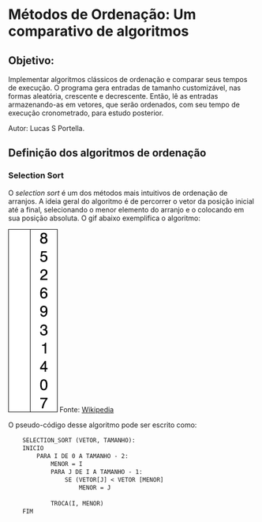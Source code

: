 # Métodos de Ordenação: Um comparativo de algoritmos

## Objetivo:
Implementar algoritmos clássicos de ordenação e comparar seus tempos de execução.
O programa gera entradas de tamanho customizável, nas formas aleatória, crescente
e decrescente. Então, lê as entradas armazenando-as em vetores, que serão ordenados,
com seu tempo de execução cronometrado, para estudo posterior.

Autor: Lucas S Portella.

## Definição dos algoritmos de ordenação

### Selection Sort
O _selection sort_ é um dos métodos mais intuitivos de ordenação de arranjos. A ideia geral do algoritmo é de percorrer o vetor da posição inicial até a final, selecionando o menor elemento do arranjo e o colocando em sua posição absoluta. O gif abaixo exemplifica o algoritmo:

![Selection Sort](images/Selection-Sort-Animation.gif)
Fonte: [Wikipedia](https://upload.wikimedia.org/wikipedia/commons/9/94/Selection-Sort-Animation.gif)

O pseudo-código desse algoritmo pode ser escrito como:

```text
	SELECTION_SORT (VETOR, TAMANHO):
	INICIO
		PARA I DE 0 A TAMANHO - 2:
			MENOR = I
			PARA J DE I A TAMANHO - 1:
				SE (VETOR[J] < VETOR [MENOR]
					MENOR = J

			TROCA(I, MENOR)
	FIM
```
